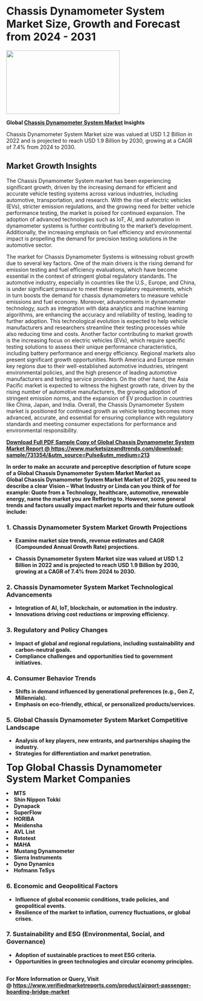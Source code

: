 <H1>Chassis Dynamometer System Market Size, Growth and Forecast from 2024 - 2031</H1><img class="aligncenter size-medium wp-image-584254" src="https://thirdeyenews.in/wp-content/uploads/2024/09/Global-Market-Research-300x168.jpeg" alt="" width="300" height="168" /><p><strong>Global&nbsp;<a href="https://www.marketsizeandtrends.com/download-sample/731354/&amp;utm_source=Pulse&amp;utm_medium=213">Chassis Dynamometer System Market</a> Insights</strong></p><p>Chassis Dynamometer System Market size was valued at USD 1.2 Billion in 2022 and is projected to reach USD 1.9 Billion by 2030, growing at a CAGR of 7.4% from 2024 to 2030.</p><p><h2>Market Growth Insights</h2> <p>The Chassis Dynamometer System market has been experiencing significant growth, driven by the increasing demand for efficient and accurate vehicle testing systems across various industries, including automotive, transportation, and research. With the rise of electric vehicles (EVs), stricter emission regulations, and the growing need for better vehicle performance testing, the market is poised for continued expansion. The adoption of advanced technologies such as IoT, AI, and automation in dynamometer systems is further contributing to the market’s development. Additionally, the increasing emphasis on fuel efficiency and environmental impact is propelling the demand for precision testing solutions in the automotive sector.</p> <p><strong><a href="#"></a></strong></p> <p>The market for Chassis Dynamometer Systems is witnessing robust growth due to several key factors. One of the main drivers is the rising demand for emission testing and fuel efficiency evaluations, which have become essential in the context of stringent global regulatory standards. The automotive industry, especially in countries like the U.S., Europe, and China, is under significant pressure to meet these regulatory requirements, which in turn boosts the demand for chassis dynamometers to measure vehicle emissions and fuel economy. Moreover, advancements in dynamometer technology, such as integration with data analytics and machine learning algorithms, are enhancing the accuracy and reliability of testing, leading to further adoption. This technological evolution is expected to help vehicle manufacturers and researchers streamline their testing processes while also reducing time and costs. Another factor contributing to market growth is the increasing focus on electric vehicles (EVs), which require specific testing solutions to assess their unique performance characteristics, including battery performance and energy efficiency. Regional markets also present significant growth opportunities. North America and Europe remain key regions due to their well-established automotive industries, stringent environmental policies, and the high presence of leading automotive manufacturers and testing service providers. On the other hand, the Asia Pacific market is expected to witness the highest growth rate, driven by the rising number of automotive manufacturers, the growing adoption of stringent emission norms, and the expansion of EV production in countries like China, Japan, and India. Overall, the Chassis Dynamometer System market is positioned for continued growth as vehicle testing becomes more advanced, accurate, and essential for ensuring compliance with regulatory standards and meeting consumer expectations for performance and environmental responsibility.</p> <p><strong><a href="#"></p><p><span class=""><strong>Download Full PDF Sample Copy of Global Chassis Dynamometer System Market Report</strong> @ <a href="https://www.marketsizeandtrends.com/download-sample/731354/&amp;utm_source=Pulse&amp;utm_medium=213" target="_blank">https://www.marketsizeandtrends.com/download-sample/731354/&amp;utm_source=Pulse&amp;utm_medium=213</a></span></p><p>In order to make an accurate and perceptive description of future scope of a Global&nbsp;Chassis Dynamometer System Market Market as Global&nbsp;Chassis Dynamometer System Market Market of 2025, you need to describe a clear Vision &ndash; What Industry or Linda can you think of for example: Quote from a Technology, healthcare, automotive, renewable energy, name the market you are Reffering to. However, some general trends and factors usually impact market reports and their future outlook include:</p><h3>1.&nbsp;<strong>Chassis Dynamometer System Market Growth Projections</strong></h3><ul><li>Examine market size trends, revenue estimates and CAGR (Compounded Annual Growth Rate) projections.</li><li><p>Chassis Dynamometer System Market size was valued at USD 1.2 Billion in 2022 and is projected to reach USD 1.9 Billion by 2030, growing at a CAGR of 7.4% from 2024 to 2030.</p></li></ul><h3>2.&nbsp;<strong>Chassis Dynamometer System Market Technological Advancements</strong></h3><ul><li>Integration of AI, IoT, blockchain, or automation in the industry.</li><li>Innovations driving cost reductions or improving efficiency.</li></ul><h3>3.&nbsp;<strong>Regulatory and Policy Changes</strong></h3><ul><li>Impact of global and regional regulations, including sustainability and carbon-neutral goals.</li><li>Compliance challenges and opportunities tied to government initiatives.</li></ul><h3>4.&nbsp;<strong>Consumer Behavior Trends</strong></h3><ul><li>Shifts in demand influenced by generational preferences (e.g., Gen Z, Millennials).</li><li>Emphasis on eco-friendly, ethical, or personalized products/services.</li></ul><h3>5.&nbsp;<strong>Global Chassis Dynamometer System Market Competitive Landscape</strong></h3><ul><li>Analysis of key players, new entrants, and partnerships shaping the industry.</li><li>Strategies for differentiation and market penetration.</li></ul><p data-pm-slice="1 1 []"><span style="color: inherit; font-family: inherit; font-size: 25px;">Top Global Chassis Dynamometer System Market Companies</span></p><div class="" data-test-id=""><p><li>MTS</li><li> Shin Nippon Tokki</li><li> Dynapack</li><li> SuperFlow</li><li> HORIBA</li><li> Meidensha</li><li> AVL List</li><li> Rototest</li><li> MAHA</li><li> Mustang Dynamometer</li><li> Sierra Instruments</li><li> Dyno Dynamics</li><li> Hofmann TeSys</li></p></div><h3>6.&nbsp;<strong>Economic and Geopolitical Factors</strong></h3><ul><li>Influence of global economic conditions, trade policies, and geopolitical events.</li><li>Resilience of the market to inflation, currency fluctuations, or global crises.</li></ul><h3>7.&nbsp;<strong>Sustainability and ESG (Environmental, Social, and Governance)</strong></h3><ul><li>Adoption of sustainable practices to meet ESG criteria.</li><li>Opportunities in green technologies and circular economy principles.</li></ul><h2><strong style="font-size: 14px;">For More Information or Query, Visit @&nbsp;</strong><a style="background-color: #ffffff; font-size: 14px;" href="https://www.marketsizeandtrends.com/report/chassis-dynamometer-system-market/" target="_blank">https://www.verifiedmarketreports.com/product/airport-passenger-boarding-bridge-market</a></h2>
